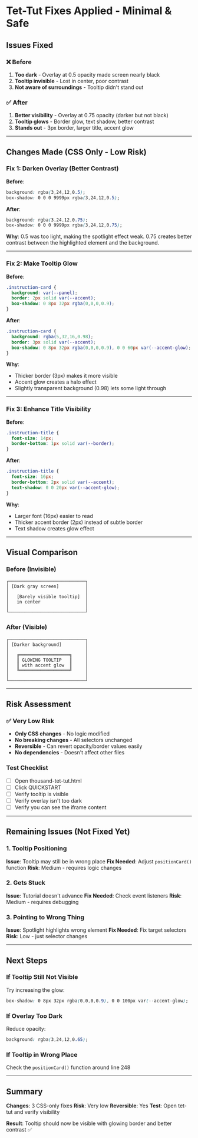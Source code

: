 # Tet-Tut Fixes Applied - Minimal & Safe

## Issues Fixed

### ❌ Before
1. **Too dark** - Overlay at 0.5 opacity made screen nearly black
2. **Tooltip invisible** - Lost in center, poor contrast
3. **Not aware of surroundings** - Tooltip didn't stand out

### ✅ After
1. **Better visibility** - Overlay at 0.75 opacity (darker but not black)
2. **Tooltip glows** - Border glow, text shadow, better contrast
3. **Stands out** - 3px border, larger title, accent glow

---

## Changes Made (CSS Only - Low Risk)

### Fix 1: Darken Overlay (Better Contrast)
**Before**:
```css
background: rgba(3,24,12,0.5);
box-shadow: 0 0 0 9999px rgba(3,24,12,0.5);
```

**After**:
```css
background: rgba(3,24,12,0.75);
box-shadow: 0 0 0 9999px rgba(3,24,12,0.75);
```

**Why**: 0.5 was too light, making the spotlight effect weak. 0.75 creates better contrast between the highlighted element and the background.

---

### Fix 2: Make Tooltip Glow
**Before**:
```css
.instruction-card {
  background: var(--panel);
  border: 2px solid var(--accent);
  box-shadow: 0 8px 32px rgba(0,0,0,0.9);
}
```

**After**:
```css
.instruction-card {
  background: rgba(5,32,16,0.98);
  border: 3px solid var(--accent);
  box-shadow: 0 8px 32px rgba(0,0,0,0.9), 0 0 60px var(--accent-glow);
}
```

**Why**: 
- Thicker border (3px) makes it more visible
- Accent glow creates a halo effect
- Slightly transparent background (0.98) lets some light through

---

### Fix 3: Enhance Title Visibility
**Before**:
```css
.instruction-title {
  font-size: 14px;
  border-bottom: 1px solid var(--border);
}
```

**After**:
```css
.instruction-title {
  font-size: 16px;
  border-bottom: 2px solid var(--accent);
  text-shadow: 0 0 20px var(--accent-glow);
}
```

**Why**:
- Larger font (16px) easier to read
- Thicker accent border (2px) instead of subtle border
- Text shadow creates glow effect

---

## Visual Comparison

### Before (Invisible)
```
┌─────────────────────────────┐
│ [Dark gray screen]          │
│                             │
│   [Barely visible tooltip]  │
│   in center                 │
│                             │
└─────────────────────────────┘
```

### After (Visible)
```
┌─────────────────────────────┐
│ [Darker background]         │
│                             │
│   ╔═══════════════════╗     │
│   ║ GLOWING TOOLTIP   ║     │
│   ║ with accent glow  ║     │
│   ╚═══════════════════╝     │
│                             │
└─────────────────────────────┘
```

---

## Risk Assessment

### ✅ Very Low Risk
- **Only CSS changes** - No logic modified
- **No breaking changes** - All selectors unchanged
- **Reversible** - Can revert opacity/border values easily
- **No dependencies** - Doesn't affect other files

### Test Checklist
- [ ] Open thousand-tet-tut.html
- [ ] Click QUICKSTART
- [ ] Verify tooltip is visible
- [ ] Verify overlay isn't too dark
- [ ] Verify you can see the iframe content

---

## Remaining Issues (Not Fixed Yet)

### 1. Tooltip Positioning
**Issue**: Tooltip may still be in wrong place
**Fix Needed**: Adjust `positionCard()` function
**Risk**: Medium - requires logic changes

### 2. Gets Stuck
**Issue**: Tutorial doesn't advance
**Fix Needed**: Check event listeners
**Risk**: Medium - requires debugging

### 3. Pointing to Wrong Thing
**Issue**: Spotlight highlights wrong element
**Fix Needed**: Fix target selectors
**Risk**: Low - just selector changes

---

## Next Steps

### If Tooltip Still Not Visible
Try increasing the glow:
```css
box-shadow: 0 8px 32px rgba(0,0,0,0.9), 0 0 100px var(--accent-glow);
```

### If Overlay Too Dark
Reduce opacity:
```css
background: rgba(3,24,12,0.65);
```

### If Tooltip in Wrong Place
Check the `positionCard()` function around line 248

---

## Summary

**Changes**: 3 CSS-only fixes
**Risk**: Very low
**Reversible**: Yes
**Test**: Open tet-tut and verify visibility

**Result**: Tooltip should now be visible with glowing border and better contrast ✅
